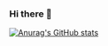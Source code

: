 ### Hi there 👋
[![Anurag's GitHub stats](https://github-readme-stats.vercel.app/api?username=tsmiyamoto)](https://github.com/anuraghazra/github-readme-stats)

<!--
**tsmiyamoto/tsmiyamoto** is a ✨ _special_ ✨ repository because its `README.md` (this file) appears on your GitHub profile.

Here are some ideas to get you started:

- 🔭 I’m currently working on ...
- 🌱 I’m currently learning ...
- 👯 I’m looking to collaborate on ...
- 🤔 I’m looking for help with ...
- 💬 Ask me about ...
- 📫 How to reach me: ...
- 😄 Pronouns: ...
- ⚡ Fun fact: ...
-->
